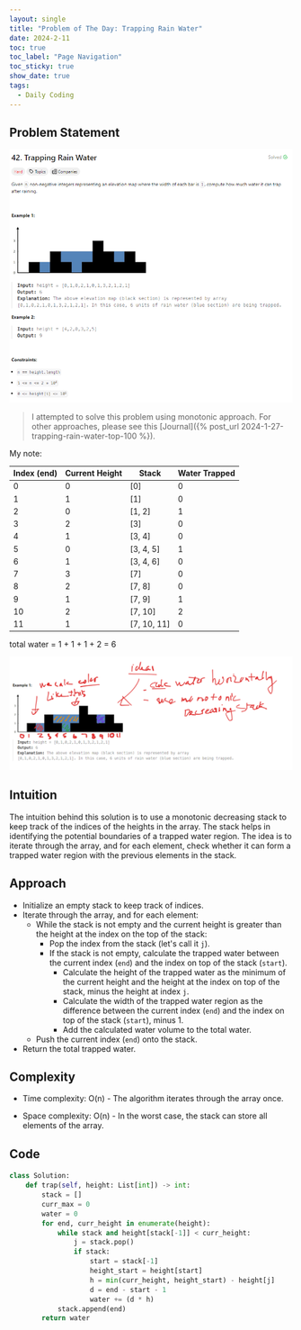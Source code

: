 ```yaml
---
layout: single
title: "Problem of The Day: Trapping Rain Water"
date: 2024-2-11
toc: true
toc_label: "Page Navigation"
toc_sticky: true
show_date: true
tags:
  - Daily Coding
---
```


## Problem Statement

![problem-42](/assets/images/2024-02-11_23-31-10-problem-42-review.png)

> I attempted to solve this problem using monotonic approach. For other approaches, please see this [Journal]({% post_url 2024-1-27-trapping-rain-water-top-100 %}).

My note:

| Index (end) | Current Height | Stack       | Water Trapped |
| ----------- | -------------- | ----------- | ------------- |
| 0           | 0              | [0]         | 0             |
| 1           | 1              | [1]         | 0             |
| 2           | 0              | [1, 2]      | 1             |
| 3           | 2              | [3]         | 0             |
| 4           | 1              | [3, 4]      | 0             |
| 5           | 0              | [3, 4, 5]   | 1             |
| 6           | 1              | [3, 4, 6]   | 0             |
| 7           | 3              | [7]         | 0             |
| 8           | 2              | [7, 8]      | 0             |
| 9           | 1              | [7, 9]      | 1             |
| 10          | 2              | [7, 10]     | 2             |
| 11          | 1              | [7, 10, 11] | 0             |

total water = 1 + 1 + 1 + 2 = 6

![note](/assets/images/2024-02-11_23-42-28-problem-42-review-notes.png)

## Intuition

The intuition behind this solution is to use a monotonic decreasing stack to keep track of the indices of the heights in the array. The stack helps in identifying the potential boundaries of a trapped water region. The idea is to iterate through the array, and for each element, check whether it can form a trapped water region with the previous elements in the stack.

## Approach

- Initialize an empty stack to keep track of indices.
- Iterate through the array, and for each element:
  - While the stack is not empty and the current height is greater than the height at the index on the top of the stack:
    - Pop the index from the stack (let's call it `j`).
    - If the stack is not empty, calculate the trapped water between the current index (`end`) and the index on top of the stack (`start`).
      - Calculate the height of the trapped water as the minimum of the current height and the height at the index on top of the stack, minus the height at index `j`.
      - Calculate the width of the trapped water region as the difference between the current index (`end`) and the index on top of the stack (`start`), minus 1.
      - Add the calculated water volume to the total water.
  - Push the current index (`end`) onto the stack.
- Return the total trapped water.

## Complexity

- Time complexity:
  O(n) - The algorithm iterates through the array once.

- Space complexity:
  O(n) - In the worst case, the stack can store all elements of the array.

## Code

```python
class Solution:
    def trap(self, height: List[int]) -> int:
        stack = []
        curr_max = 0
        water = 0
        for end, curr_height in enumerate(height):
            while stack and height[stack[-1]] < curr_height:
                j = stack.pop()
                if stack:
                    start = stack[-1]
                    height_start = height[start]
                    h = min(curr_height, height_start) - height[j]
                    d = end - start - 1
                    water += (d * h)
            stack.append(end)
        return water
```
